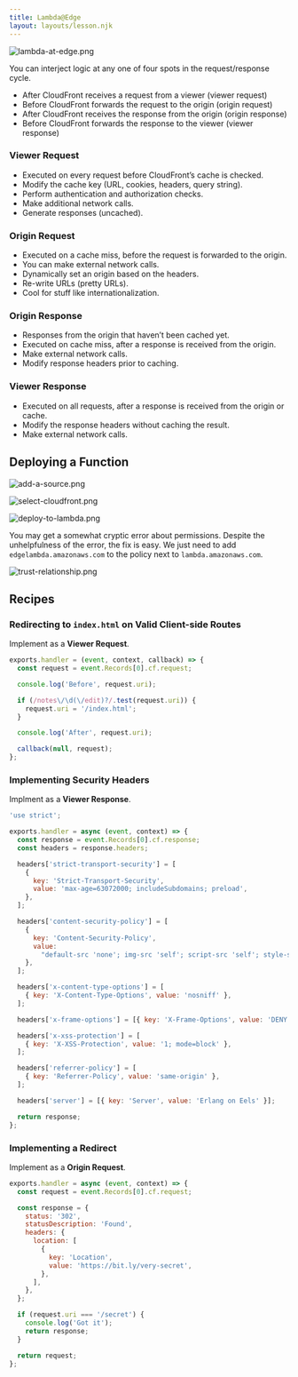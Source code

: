 ```yaml
---
title: Lambda@Edge
layout: layouts/lesson.njk
---
```


![lambda-at-edge.png](Attachments/lambda-at-edge.png)

You can interject logic at any one of four spots in the request/response cycle.

- After CloudFront receives a request from a viewer (viewer request)
- Before CloudFront forwards the request to the origin (origin request)
- After CloudFront receives the response from the origin (origin response)
- Before CloudFront forwards the response to the viewer (viewer response)

### Viewer Request

- Executed on every request before CloudFront’s cache is checked.
- Modify the cache key (URL, cookies, headers, query string).
- Perform authentication and authorization checks.
- Make additional network calls.
- Generate responses (uncached).

### Origin Request

- Executed on a cache miss, before the request is forwarded to the origin.
- You can make external network calls.
- Dynamically set an origin based on the headers.
- Re-write URLs (pretty URLs).
- Cool for stuff like internationalization.

### Origin Response

- Responses from the origin that haven’t been cached yet.
- Executed on cache miss, after a response is received from the origin.
- Make external network calls.
- Modify response headers prior to caching.

### Viewer Response

- Executed on all requests, after a response is received from the origin or cache.
- Modify the response headers without caching the result.
- Make external network calls.

## Deploying a Function

![add-a-source.png](Attachments/add-a-source.png)

![select-cloudfront.png](Attachments/select-cloudfront.png)

![deploy-to-lambda.png](Attachments/deploy-to-lambda.png)

You may get a somewhat cryptic error about permissions. Despite the unhelpfulness of the error, the fix is easy. We just need to add `edgelambda.amazonaws.com` to the policy next to `lambda.amazonaws.com`.

![trust-relationship.png](Attachments/trust-relationship.png)

## Recipes

### Redirecting to `index.html` on Valid Client-side Routes

Implement as a **Viewer Request**.

```js
exports.handler = (event, context, callback) => {
  const request = event.Records[0].cf.request;

  console.log('Before', request.uri);

  if (/notes\/\d(\/edit)?/.test(request.uri)) {
    request.uri = '/index.html';
  }

  console.log('After', request.uri);

  callback(null, request);
};
```

### Implementing Security Headers

Implment as a **Viewer Response**.

```js
'use strict';

exports.handler = async (event, context) => {
  const response = event.Records[0].cf.response;
  const headers = response.headers;

  headers['strict-transport-security'] = [
    {
      key: 'Strict-Transport-Security',
      value: 'max-age=63072000; includeSubdomains; preload',
    },
  ];

  headers['content-security-policy'] = [
    {
      key: 'Content-Security-Policy',
      value:
        "default-src 'none'; img-src 'self'; script-src 'self'; style-src 'self'; object-src 'none'",
    },
  ];

  headers['x-content-type-options'] = [
    { key: 'X-Content-Type-Options', value: 'nosniff' },
  ];

  headers['x-frame-options'] = [{ key: 'X-Frame-Options', value: 'DENY' }];

  headers['x-xss-protection'] = [
    { key: 'X-XSS-Protection', value: '1; mode=block' },
  ];

  headers['referrer-policy'] = [
    { key: 'Referrer-Policy', value: 'same-origin' },
  ];

  headers['server'] = [{ key: 'Server', value: 'Erlang on Eels' }];

  return response;
};
```

### Implementing a Redirect

Implement as a **Origin Request**.

```js
exports.handler = async (event, context) => {
  const request = event.Records[0].cf.request;

  const response = {
    status: '302',
    statusDescription: 'Found',
    headers: {
      location: [
        {
          key: 'Location',
          value: 'https://bit.ly/very-secret',
        },
      ],
    },
  };

  if (request.uri === '/secret') {
    console.log('Got it');
    return response;
  }

  return request;
};
```

